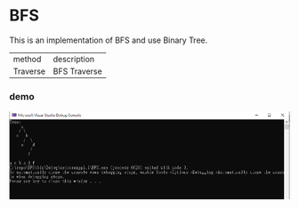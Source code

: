 # BFS

This is an implementation of BFS and use Binary Tree.

<table>
  <tr>
      <td>
        method
      </td>
      <td>
        description
      </td>
  </tr>
    <tr>
      <td>
        Traverse
      </td>
      <td>
        BFS Traverse
      </td>
  </tr>
</table>

### demo
<img src="demo/1.png">
